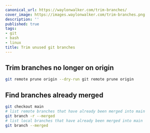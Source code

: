 ```yaml
---
canonical_url: https://waylonwalker.com/trim-branches/
cover_image: https://images.waylonwalker.com/trim-branches.png
description: ''
published: true
tags:
- git
- bash
- linux
title: Trim unused git branches
---
```


## Trim branches no longer on origin

```bash
git remote prune origin --dry-run git remote prune origin
```

## Find branches already merged

``` bash
git checkout main
# list remote branches that have already been merged into main
git branch -r --merged
# list local branches that have already been merged into main
git branch --merged
```